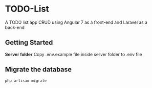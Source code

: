 # TODO-List
A TODO list app CRUD using Angular 7 as a front-end and Laravel as a back-end

## Getting Started
**Server folder**
Copy .env.example file inside server folder to .env file 

## Migrate the database
```bash
php artisan migrate
```
